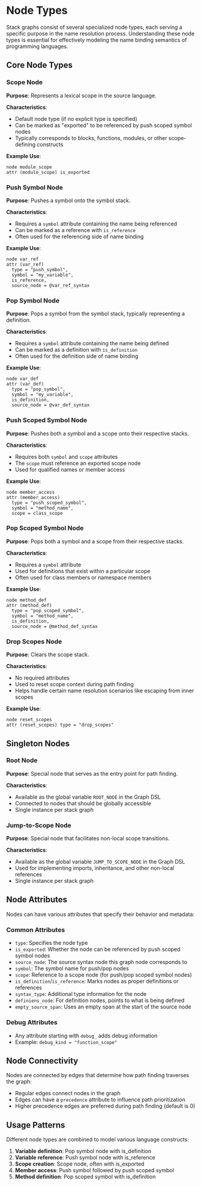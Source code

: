 # Node Types

Stack graphs consist of several specialized node types, each serving a specific purpose in the name resolution process. Understanding these node types is essential for effectively modeling the name binding semantics of programming languages.

## Core Node Types

### Scope Node

**Purpose**: Represents a lexical scope in the source language.

**Characteristics**:
- Default node type (if no explicit type is specified)
- Can be marked as "exported" to be referenced by push scoped symbol nodes
- Typically corresponds to blocks, functions, modules, or other scope-defining constructs

**Example Use**:
```
node module_scope
attr (module_scope) is_exported
```

### Push Symbol Node

**Purpose**: Pushes a symbol onto the symbol stack.

**Characteristics**:
- Requires a `symbol` attribute containing the name being referenced
- Can be marked as a reference with `is_reference`
- Often used for the referencing side of name binding

**Example Use**:
```
node var_ref
attr (var_ref) 
  type = "push_symbol",
  symbol = "my_variable",
  is_reference,
  source_node = @var_ref_syntax
```

### Pop Symbol Node

**Purpose**: Pops a symbol from the symbol stack, typically representing a definition.

**Characteristics**:
- Requires a `symbol` attribute containing the name being defined
- Can be marked as a definition with `is_definition`
- Often used for the definition side of name binding

**Example Use**:
```
node var_def
attr (var_def) 
  type = "pop_symbol",
  symbol = "my_variable",
  is_definition,
  source_node = @var_def_syntax
```

### Push Scoped Symbol Node

**Purpose**: Pushes both a symbol and a scope onto their respective stacks.

**Characteristics**:
- Requires both `symbol` and `scope` attributes
- The `scope` must reference an exported scope node
- Used for qualified names or member access

**Example Use**:
```
node member_access
attr (member_access) 
  type = "push_scoped_symbol",
  symbol = "method_name",
  scope = class_scope
```

### Pop Scoped Symbol Node

**Purpose**: Pops both a symbol and a scope from their respective stacks.

**Characteristics**:
- Requires a `symbol` attribute
- Used for definitions that exist within a particular scope
- Often used for class members or namespace members

**Example Use**:
```
node method_def
attr (method_def) 
  type = "pop_scoped_symbol",
  symbol = "method_name",
  is_definition,
  source_node = @method_def_syntax
```

### Drop Scopes Node

**Purpose**: Clears the scope stack.

**Characteristics**:
- No required attributes
- Used to reset scope context during path finding
- Helps handle certain name resolution scenarios like escaping from inner scopes

**Example Use**:
```
node reset_scopes
attr (reset_scopes) type = "drop_scopes"
```

## Singleton Nodes

### Root Node

**Purpose**: Special node that serves as the entry point for path finding.

**Characteristics**:
- Available as the global variable `ROOT_NODE` in the Graph DSL
- Connected to nodes that should be globally accessible
- Single instance per stack graph

### Jump-to-Scope Node

**Purpose**: Special node that facilitates non-local scope transitions.

**Characteristics**:
- Available as the global variable `JUMP_TO_SCOPE_NODE` in the Graph DSL
- Used for implementing imports, inheritance, and other non-local references
- Single instance per stack graph

## Node Attributes

Nodes can have various attributes that specify their behavior and metadata:

### Common Attributes
- `type`: Specifies the node type
- `is_exported`: Whether the node can be referenced by push scoped symbol nodes
- `source_node`: The source syntax node this graph node corresponds to
- `symbol`: The symbol name for push/pop nodes
- `scope`: Reference to a scope node (for push/pop scoped symbol nodes)
- `is_definition`/`is_reference`: Marks nodes as proper definitions or references
- `syntax_type`: Additional type information for the node
- `definiens_node`: For definition nodes, points to what is being defined
- `empty_source_span`: Uses an empty span at the start of the source node

### Debug Attributes
- Any attribute starting with `debug_` adds debug information
- Example: `debug_kind = "function_scope"`

## Node Connectivity

Nodes are connected by edges that determine how path finding traverses the graph:

- Regular edges connect nodes in the graph
- Edges can have a `precedence` attribute to influence path prioritization
- Higher precedence edges are preferred during path finding (default is 0)

## Usage Patterns

Different node types are combined to model various language constructs:

1. **Variable definition**: Pop symbol node with is_definition
2. **Variable reference**: Push symbol node with is_reference
3. **Scope creation**: Scope node, often with is_exported
4. **Member access**: Push symbol followed by push scoped symbol
5. **Method definition**: Pop scoped symbol with is_definition